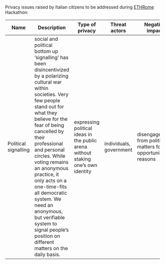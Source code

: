 Privacy issues raised by Italian citizens to be addressed during [ETHRome](www.ethrome.org) Hackathon:

| Name  | Description | Type of privacy | Threat actors | Negative impact |
| ------------- | ------------- |------------- |------------- | ------------- | 
| Political signalling | social and political bottom up ‘signalling’ has been disincentivized by a polarizing cultural war within societies. Very few people stand out for what they believe for the fear of being cancelled by their professional and personal circles. While voting remains an anonymous practice, it only acts on a one-time-fits all  democratic system. We need an anonymous, but verifiable system to signal people’s position on different matters on the daily basis. | expressing political ideas in the public arena without staking one’s own identity | individuals, government | disengagement from political matters for opportunistic reasons | 
